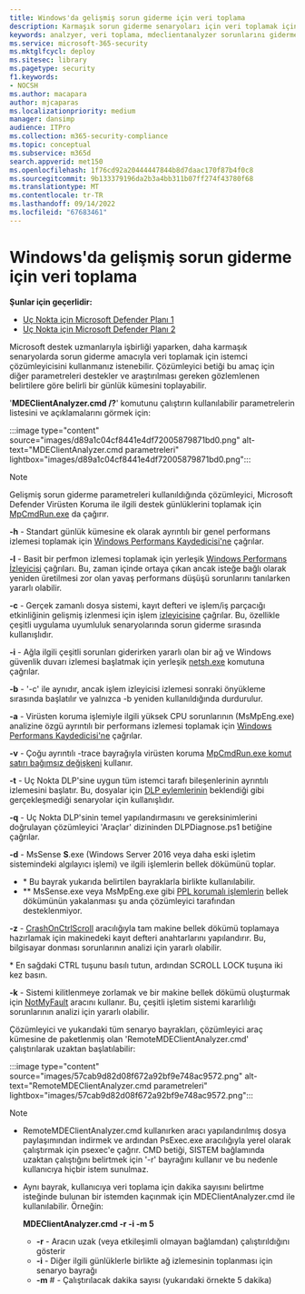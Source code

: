 ```yaml
---
title: Windows'da gelişmiş sorun giderme için veri toplama
description: Karmaşık sorun giderme senaryoları için veri toplamak için istemci çözümleyicisini kullanmayı öğrenin
keywords: analzyer, veri toplama, mdeclientanalyzer sorunlarını giderme, gelişmiş sorun giderme
ms.service: microsoft-365-security
ms.mktglfcycl: deploy
ms.sitesec: library
ms.pagetype: security
f1.keywords:
- NOCSH
ms.author: macapara
author: mjcaparas
ms.localizationpriority: medium
manager: dansimp
audience: ITPro
ms.collection: m365-security-compliance
ms.topic: conceptual
ms.subservice: m365d
search.appverid: met150
ms.openlocfilehash: 1f76cd92a20444447844b8d7daac170f87b4f0c8
ms.sourcegitcommit: 9b133379196da2b3a4bb311b07ff274f43780f68
ms.translationtype: MT
ms.contentlocale: tr-TR
ms.lasthandoff: 09/14/2022
ms.locfileid: "67683461"
---
```

# <a name="data-collection-for-advanced-troubleshooting-on-windows"></a>Windows'da gelişmiş sorun giderme için veri toplama

**Şunlar için geçerlidir:**
- [Uç Nokta için Microsoft Defender Planı 1](https://go.microsoft.com/fwlink/p/?linkid=2154037)
- [Uç Nokta için Microsoft Defender Planı 2](https://go.microsoft.com/fwlink/p/?linkid=2154037)

Microsoft destek uzmanlarıyla işbirliği yaparken, daha karmaşık senaryolarda sorun giderme amacıyla veri toplamak için istemci çözümleyicisini kullanmanız istenebilir. Çözümleyici betiği bu amaç için diğer parametreleri destekler ve araştırılması gereken gözlemlenen belirtilere göre belirli bir günlük kümesini toplayabilir.

'**MDEClientAnalyzer.cmd /?**' komutunu çalıştırın kullanılabilir parametrelerin listesini ve açıklamalarını görmek için:

:::image type="content" source="images/d89a1c04cf8441e4df72005879871bd0.png" alt-text="MDEClientAnalyzer.cmd parametreleri" lightbox="images/d89a1c04cf8441e4df72005879871bd0.png":::

> [!NOTE]
> Gelişmiş sorun giderme parametreleri kullanıldığında çözümleyici, Microsoft Defender Virüsten Koruma ile ilgili destek günlüklerini toplamak için [MpCmdRun.exe](/microsoft-365/security/defender-endpoint/command-line-arguments-microsoft-defender-antivirus) da çağırır.

**-h** - Standart günlük kümesine ek olarak ayrıntılı bir genel performans izlemesi toplamak için [Windows Performans Kaydedicisi'ne](/windows-hardware/test/wpt/wpr-command-line-options) çağrılar.

**-l** - Basit bir perfmon izlemesi toplamak için yerleşik [Windows Performans İzleyicisi](/windows-server/remote/remote-desktop-services/rds-rdsh-performance-counters) çağrıları. Bu, zaman içinde ortaya çıkan ancak isteğe bağlı olarak yeniden üretilmesi zor olan yavaş performans düşüşü sorunlarını tanılarken yararlı olabilir.

**-c** - Gerçek zamanlı dosya sistemi, kayıt defteri ve işlem/iş parçacığı etkinliğinin gelişmiş izlenmesi için işlem [izleyicisine](/sysinternals/downloads/procmon) çağrılar. Bu, özellikle çeşitli uygulama uyumluluk senaryolarında sorun giderme sırasında kullanışlıdır.

**-i** - Ağla ilgili çeşitli sorunları giderirken yararlı olan bir ağ ve Windows güvenlik duvarı izlemesi başlatmak için yerleşik [netsh.exe](/windows/win32/winsock/netsh-exe) komutuna çağrılar.

**-b** - '-c' ile aynıdır, ancak işlem izleyicisi izlemesi sonraki önyükleme sırasında başlatılır ve yalnızca -b yeniden kullanıldığında durdurulur.

**-a** - Virüsten koruma işlemiyle ilgili yüksek CPU sorunlarının (MsMpEng.exe) analizine özgü ayrıntılı bir performans izlemesi toplamak için [Windows Performans Kaydedicisi'ne](/windows-hardware/test/wpt/wpr-command-line-options) çağrılar.

**-v** - Çoğu ayrıntılı -trace bayrağıyla virüsten koruma [MpCmdRun.exe komut satırı bağımsız değişkeni](/windows/security/threat-protection/microsoft-defender-antivirus/command-line-arguments-microsoft-defender-antivirus) kullanır.

**-t** - Uç Nokta DLP'sine uygun tüm istemci tarafı bileşenlerinin ayrıntılı izlemesini başlatır. Bu, dosyalar için [DLP eylemlerinin](/microsoft-365/compliance/endpoint-dlp-learn-about#endpoint-activities-you-can-monitor-and-take-action-on) beklendiği gibi gerçekleşmediği senaryolar için kullanışlıdır.

**-q** - Uç Nokta DLP'sinin temel yapılandırmasını ve gereksinimlerini doğrulayan çözümleyici 'Araçlar' dizininden DLPDiagnose.ps1 betiğine çağrılar.

**-d** - MsSense **S**.exe (Windows Server 2016 veya daha eski işletim sistemindeki algılayıcı işlemi) ve ilgili işlemlerin bellek dökümünü toplar.

- \* Bu bayrak yukarıda belirtilen bayraklarla birlikte kullanılabilir.
- \*\* MsSense.exe veya MsMpEng.exe gibi [PPL korumalı işlemlerin](/windows-hardware/drivers/install/early-launch-antimalware) bellek dökümünün yakalanması şu anda çözümleyici tarafından desteklenmiyor.

**-z** - [CrashOnCtrlScroll](/windows-hardware/drivers/debugger/forcing-a-system-crash-from-the-keyboard) aracılığıyla tam makine bellek dökümü toplamaya hazırlamak için makinedeki kayıt defteri anahtarlarını yapılandırır. Bu, bilgisayar donması sorunlarının analizi için yararlı olabilir.

\* En sağdaki CTRL tuşunu basılı tutun, ardından SCROLL LOCK tuşuna iki kez basın.

**-k** - Sistemi kilitlenmeye zorlamak ve bir makine bellek dökümü oluşturmak için [NotMyFault](/sysinternals/downloads/notmyfault) aracını kullanır. Bu, çeşitli işletim sistemi kararlılığı sorunlarının analizi için yararlı olabilir.

Çözümleyici ve yukarıdaki tüm senaryo bayrakları, çözümleyici araç kümesine de paketlenmiş olan 'RemoteMDEClientAnalyzer.cmd' çalıştırılarak uzaktan başlatılabilir:

:::image type="content" source="images/57cab9d82d08f672a92bf9e748ac9572.png" alt-text="RemoteMDEClientAnalyzer.cmd parametreleri" lightbox="images/57cab9d82d08f672a92bf9e748ac9572.png":::

> [!NOTE]
>
> - RemoteMDEClientAnalyzer.cmd kullanırken aracı yapılandırılmış dosya paylaşımından indirmek ve ardından PsExec.exe aracılığıyla yerel olarak çalıştırmak için psexec'e çağrır.
    CMD betiği, SISTEM bağlamında uzaktan çalıştığını belirtmek için '-r' bayrağını kullanır ve bu nedenle kullanıcıya hiçbir istem sunulmaz.
> - Aynı bayrak, kullanıcıya veri toplama için dakika sayısını belirtme isteğinde bulunan bir istemden kaçınmak için MDEClientAnalyzer.cmd ile kullanılabilir. Örneğin:
>
>    **MDEClientAnalyzer.cmd -r -i -m 5**
>
>   - **-r** - Aracın uzak (veya etkileşimli olmayan bağlamdan) çalıştırıldığını gösterir
>   - **-i** - Diğer ilgili günlüklerle birlikte ağ izlemesinin toplanması için senaryo bayrağı
>   - **-m** \# - Çalıştırılacak dakika sayısı (yukarıdaki örnekte 5 dakika)
